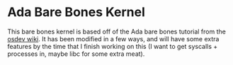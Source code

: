 # Ada Bare Bones Kernel

This bare bones kernel is based off of the Ada bare bones tutorial from the [osdev wiki](http://wiki.osdev.org/Ada_Bare_bones). It has been modified in a few ways, and will have some extra features by the time that I finish working on this (I want to get syscalls + processes in, maybe libc for some extra meat).
